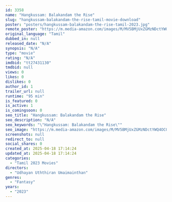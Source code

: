 ```yaml
---
id: 3358
name: "Hangkussam: Balakandam the Rise"
slug: "hangkussam-balakandam-the-rise-tamil-movie-download"
poster: "posters/hangkussam-balakandam-the-rise-tamil-2023.jpg"
remote_poster: "https://m.media-amazon.com/images/M/MV5BMjUxZGMzNDctYWQ4OC00Y2NkLWE2MjYtZmRjZWFkZmZmYzI5XkEyXkFqcGdeQXVyMTU3NzI3MjQx._V1_SX300.jpg"
original_language: "Tamil"
dubbed_in: null
released_date: "N/A"
synopsis: "N/A"
type: "movie"
rating: "N/A"
imdbid: "tt27431130"
tmdbid: null
views: 0
likes: 0
dislikes: 0
author_id: 1
trailer_url: null
runtime: "95 min"
is_featured: 0
is_active: 1
is_comingsoon: 0
seo_title: "Hangkussam: Balakandam the Rise"
seo_description: "N/A"
seo_keywords: "\"Hangkussam: Balakandam the Rise\""
seo_image: "https://m.media-amazon.com/images/M/MV5BMjUxZGMzNDctYWQ4OC00Y2NkLWE2MjYtZmRjZWFkZmZmYzI5XkEyXkFqcGdeQXVyMTU3NzI3MjQx._V1_SX300.jpg"
screenshots: null
redirect_to: null
social_shares: 0
created_at: 2025-04-18 17:14:24
updated_at: 2025-04-18 17:14:24
categories:
  - "Tamil 2023 Movies"
directors:
  - "Udhayan Uththiran Umaimainthan"
genres:
  - "Fantasy"
years:
  - "2023"
---
```

